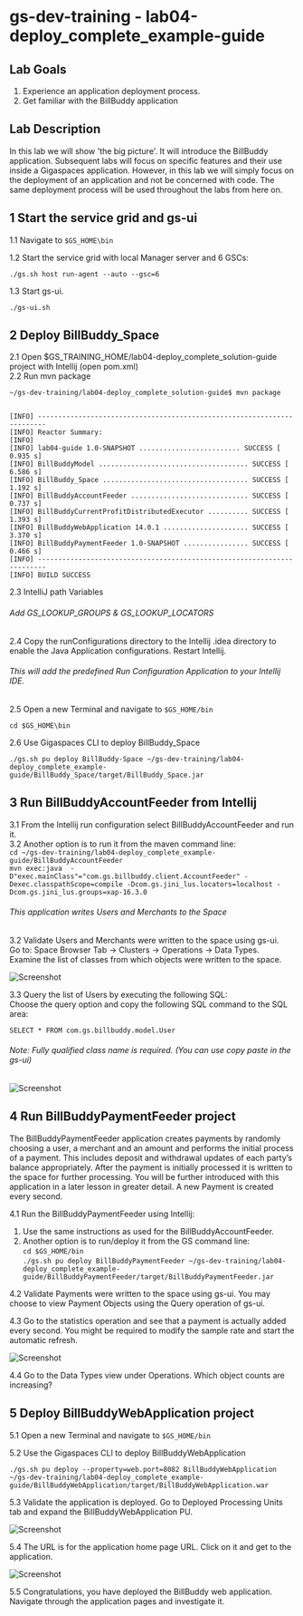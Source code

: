 # gs-dev-training - lab04-deploy_complete_example-guide

## Lab Goals

1. Experience an application deployment process. <br />
2. Get familiar with the BillBuddy application <br />

## Lab Description
In this lab we will show 'the big picture'. It will introduce the BillBuddy application. Subsequent labs will focus on specific features and their use inside a Gigaspaces application. However, in this lab we will simply focus on the deployment of an application and not be concerned with code. The same deployment process will be used throughout the labs from here on. 

## 1	Start the service grid and gs-ui 

1.1 Navigate to `$GS_HOME\bin` <br />
        
1.2 Start the service grid with local Manager server and 6 GSCs:

    ./gs.sh host run-agent --auto --gsc=6
    
1.3 Start gs-ui.

    ./gs-ui.sh
    
## 2	Deploy BillBuddy_Space
    
2.1 Open $GS_TRAINING_HOME/lab04-deploy_complete_solution-guide project with Intellij (open pom.xml) <br />
2.2 Run mvn package <br />

    ~/gs-dev-training/lab04-deploy_complete_solution-guide$ mvn package
    
    
    [INFO] ------------------------------------------------------------------------
    [INFO] Reactor Summary:
    [INFO] 
    [INFO] lab04-guide 1.0-SNAPSHOT ......................... SUCCESS [  0.935 s]
    [INFO] BillBuddyModel ..................................... SUCCESS [  6.586 s]
    [INFO] BillBuddy_Space .................................... SUCCESS [  1.192 s]
    [INFO] BillBuddyAccountFeeder ............................. SUCCESS [  0.737 s]
    [INFO] BillBuddyCurrentProfitDistributedExecutor .......... SUCCESS [  1.393 s]
    [INFO] BillBuddyWebApplication 14.0.1 ..................... SUCCESS [  3.370 s]
    [INFO] BillBuddyPaymentFeeder 1.0-SNAPSHOT ................ SUCCESS [  0.466 s]
    [INFO] ------------------------------------------------------------------------
    [INFO] BUILD SUCCESS

2.3 IntelliJ path Variables

###### Add GS_LOOKUP_GROUPS & GS_LOOKUP_LOCATORS

2.4 Copy the runConfigurations directory to the Intellij .idea directory to enable the Java Application configurations. Restart Intellij.

###### This will add the predefined Run Configuration Application to your Intellij IDE.

2.5 Open a new Terminal and navigate to `$GS_HOME/bin` <br />

    cd $GS_HOME\bin
           
2.6 Use Gigaspaces CLI to deploy BillBuddy_Space
 
    ./gs.sh pu deploy BillBuddy-Space ~/gs-dev-training/lab04-deploy_complete_example-guide/BillBuddy_Space/target/BillBuddy_Space.jar 

## 3	Run BillBuddyAccountFeeder from Intellij

3.1 From the Intellij run configuration select BillBuddyAccountFeeder and run it.<br>
3.2 Another option is to run it from the maven command line:<br>
    `cd ~/gs-dev-training/lab04-deploy_complete_example-guide/BillBuddyAccountFeeder`<br>
    `mvn exec:java  -D"exec.mainClass"="com.gs.billbuddy.client.AccountFeeder" -Dexec.classpathScope=compile -Dcom.gs.jini_lus.locators=localhost -Dcom.gs.jini_lus.groups=xap-16.3.0`<br>

###### This application writes Users and Merchants to the Space
 
3.2 Validate Users and Merchants were written to the space using gs-ui. <br />
 Go to: Space Browser Tab -> Clusters -> Operations -> Data Types. <br />
 Examine the list of classes from which objects were written to the space.
 
![Screenshot](./Pictures/Picture1.png)

3.3 Query the list of Users by executing the following SQL: <br />
Choose the query option and copy the following SQL command to the SQL area: <br />

    SELECT * FROM com.gs.billbuddy.model.User
    
###### Note: Fully qualified class name is required. (You can use copy paste in the gs-ui)

![Screenshot](./Pictures/Picture2.png)

## 4	Run BillBuddyPaymentFeeder project
The BillBuddyPaymentFeeder application creates payments by randomly choosing a user, 
a merchant and an amount and performs the initial process of a payment. 
This includes deposit and withdrawal updates of each party’s balance appropriately. 
After the payment is initially processed it is written to the space for further processing. 
You will be further introduced with this application in a later lesson in greater detail. 
A new Payment is created every second.
 
4.1 Run the BillBuddyPaymentFeeder using Intellij: 
1.   Use the same instructions as used for the BillBuddyAccountFeeder.
2.   Another option is to run/deploy it from the GS command line:<br>
    `cd $GS_HOME/bin`<br>
    `./gs.sh pu deploy BillBuddyPaymentFeeder ~/gs-dev-training/lab04-deploy_complete_example-guide/BillBuddyPaymentFeeder/target/BillBuddyPaymentFeeder.jar`<br>

4.2 Validate Payments were written to the space using gs-ui. 
You may choose to view Payment Objects using the Query operation of gs-ui.
 
4.3 Go to the statistics operation and see that a payment is actually added every second.
You might be required to modify the sample rate and start the automatic refresh.

![Screenshot](./Pictures/Picture3.png)

4.4 Go to the Data Types view under Operations. Which object counts are increasing?

## 5 Deploy BillBuddyWebApplication project

5.1 Open a new Terminal and navigate to `$GS_HOME/bin`

5.2 Use the Gigaspaces CLI to deploy BillBuddyWebApplication
 
    ./gs.sh pu deploy --property=web.port=8082 BillBuddyWebApplication ~/gs-dev-training/lab04-deploy_complete_example-guide/BillBuddyWebApplication/target/BillBuddyWebApplication.war

5.3 Validate the application is deployed. 
Go to Deployed Processing Units tab and expand the BillBuddyWebApplication PU.

![Screenshot](./Pictures/Picture4.png)

5.4 The URL is for the application home page URL. 
Click on it and get to the application. 

![Screenshot](./Pictures/Picture5.png)

5.5 Congratulations, you have deployed the BillBuddy web application. 
Navigate through the application pages and investigate it.
